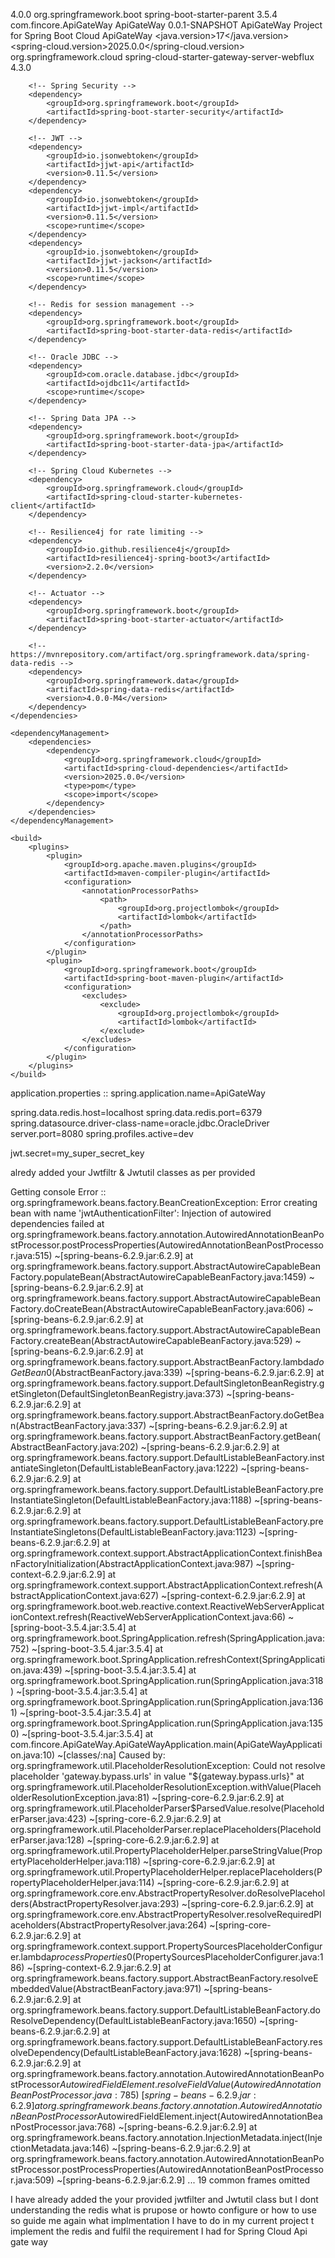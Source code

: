 <?xml version="1.0" encoding="UTF-8"?>
<project xmlns:xsi="http://www.w3.org/2001/XMLSchema-instance" xmlns="http://maven.apache.org/POM/4.0.0"
         xsi:schemaLocation="http://maven.apache.org/POM/4.0.0 https://maven.apache.org/xsd/maven-4.0.0.xsd">
    <modelVersion>4.0.0</modelVersion>
    <parent>
        <groupId>org.springframework.boot</groupId>
        <artifactId>spring-boot-starter-parent</artifactId>
        <version>3.5.4</version>
        <relativePath/> <!-- lookup parent from repository -->
    </parent>
    <groupId>com.fincore.ApiGateWay</groupId>
    <artifactId>ApiGateWay</artifactId>
    <version>0.0.1-SNAPSHOT</version>
    <name>ApiGateWay</name>
    <description>Project for Spring Boot Cloud ApiGateWay</description>
    <url/>
    <licenses>
        <license/>
    </licenses>
    <developers>
        <developer/>
    </developers>
    <scm>
        <connection/>
        <developerConnection/>
        <tag/>
        <url/>
    </scm>
    <properties>
        <java.version>17</java.version>
        <spring-cloud.version>2025.0.0</spring-cloud.version>
    </properties>
    <dependencies>
        <!-- Spring Boot -->
        <!-- https://mvnrepository.com/artifact/org.springframework.cloud/spring-cloud-gateway-webflux -->
        <dependency>
            <groupId>org.springframework.cloud</groupId>
            <artifactId>spring-cloud-starter-gateway-server-webflux</artifactId>
            <version>4.3.0</version>
        </dependency>


        <!-- Spring Security -->
        <dependency>
            <groupId>org.springframework.boot</groupId>
            <artifactId>spring-boot-starter-security</artifactId>
        </dependency>

        <!-- JWT -->
        <dependency>
            <groupId>io.jsonwebtoken</groupId>
            <artifactId>jjwt-api</artifactId>
            <version>0.11.5</version>
        </dependency>
        <dependency>
            <groupId>io.jsonwebtoken</groupId>
            <artifactId>jjwt-impl</artifactId>
            <version>0.11.5</version>
            <scope>runtime</scope>
        </dependency>
        <dependency>
            <groupId>io.jsonwebtoken</groupId>
            <artifactId>jjwt-jackson</artifactId>
            <version>0.11.5</version>
            <scope>runtime</scope>
        </dependency>

        <!-- Redis for session management -->
        <dependency>
            <groupId>org.springframework.boot</groupId>
            <artifactId>spring-boot-starter-data-redis</artifactId>
        </dependency>

        <!-- Oracle JDBC -->
        <dependency>
            <groupId>com.oracle.database.jdbc</groupId>
            <artifactId>ojdbc11</artifactId>
            <scope>runtime</scope>
        </dependency>

        <!-- Spring Data JPA -->
        <dependency>
            <groupId>org.springframework.boot</groupId>
            <artifactId>spring-boot-starter-data-jpa</artifactId>
        </dependency>

        <!-- Spring Cloud Kubernetes -->
        <dependency>
            <groupId>org.springframework.cloud</groupId>
            <artifactId>spring-cloud-starter-kubernetes-client</artifactId>
        </dependency>

        <!-- Resilience4j for rate limiting -->
        <dependency>
            <groupId>io.github.resilience4j</groupId>
            <artifactId>resilience4j-spring-boot3</artifactId>
            <version>2.2.0</version>
        </dependency>

        <!-- Actuator -->
        <dependency>
            <groupId>org.springframework.boot</groupId>
            <artifactId>spring-boot-starter-actuator</artifactId>
        </dependency>

        <!-- https://mvnrepository.com/artifact/org.springframework.data/spring-data-redis -->
        <dependency>
            <groupId>org.springframework.data</groupId>
            <artifactId>spring-data-redis</artifactId>
            <version>4.0.0-M4</version>
        </dependency>
    </dependencies>

    <dependencyManagement>
        <dependencies>
            <dependency>
                <groupId>org.springframework.cloud</groupId>
                <artifactId>spring-cloud-dependencies</artifactId>
                <version>2025.0.0</version>
                <type>pom</type>
                <scope>import</scope>
            </dependency>
        </dependencies>
    </dependencyManagement>

    <build>
        <plugins>
            <plugin>
                <groupId>org.apache.maven.plugins</groupId>
                <artifactId>maven-compiler-plugin</artifactId>
                <configuration>
                    <annotationProcessorPaths>
                        <path>
                            <groupId>org.projectlombok</groupId>
                            <artifactId>lombok</artifactId>
                        </path>
                    </annotationProcessorPaths>
                </configuration>
            </plugin>
            <plugin>
                <groupId>org.springframework.boot</groupId>
                <artifactId>spring-boot-maven-plugin</artifactId>
                <configuration>
                    <excludes>
                        <exclude>
                            <groupId>org.projectlombok</groupId>
                            <artifactId>lombok</artifactId>
                        </exclude>
                    </excludes>
                </configuration>
            </plugin>
        </plugins>
    </build>

</project>

application.properties ::
spring.application.name=ApiGateWay

spring.data.redis.host=localhost
spring.data.redis.port=6379
spring.datasource.driver-class-name=oracle.jdbc.OracleDriver
server.port=8080
spring.profiles.active=dev


jwt.secret=my_super_secret_key

alredy added your Jwtfiltr & Jwtutil classes as per provided

Getting console Error ::
org.springframework.beans.factory.BeanCreationException: Error creating bean with name 'jwtAuthenticationFilter': Injection of autowired dependencies failed
	at org.springframework.beans.factory.annotation.AutowiredAnnotationBeanPostProcessor.postProcessProperties(AutowiredAnnotationBeanPostProcessor.java:515) ~[spring-beans-6.2.9.jar:6.2.9]
	at org.springframework.beans.factory.support.AbstractAutowireCapableBeanFactory.populateBean(AbstractAutowireCapableBeanFactory.java:1459) ~[spring-beans-6.2.9.jar:6.2.9]
	at org.springframework.beans.factory.support.AbstractAutowireCapableBeanFactory.doCreateBean(AbstractAutowireCapableBeanFactory.java:606) ~[spring-beans-6.2.9.jar:6.2.9]
	at org.springframework.beans.factory.support.AbstractAutowireCapableBeanFactory.createBean(AbstractAutowireCapableBeanFactory.java:529) ~[spring-beans-6.2.9.jar:6.2.9]
	at org.springframework.beans.factory.support.AbstractBeanFactory.lambda$doGetBean$0(AbstractBeanFactory.java:339) ~[spring-beans-6.2.9.jar:6.2.9]
	at org.springframework.beans.factory.support.DefaultSingletonBeanRegistry.getSingleton(DefaultSingletonBeanRegistry.java:373) ~[spring-beans-6.2.9.jar:6.2.9]
	at org.springframework.beans.factory.support.AbstractBeanFactory.doGetBean(AbstractBeanFactory.java:337) ~[spring-beans-6.2.9.jar:6.2.9]
	at org.springframework.beans.factory.support.AbstractBeanFactory.getBean(AbstractBeanFactory.java:202) ~[spring-beans-6.2.9.jar:6.2.9]
	at org.springframework.beans.factory.support.DefaultListableBeanFactory.instantiateSingleton(DefaultListableBeanFactory.java:1222) ~[spring-beans-6.2.9.jar:6.2.9]
	at org.springframework.beans.factory.support.DefaultListableBeanFactory.preInstantiateSingleton(DefaultListableBeanFactory.java:1188) ~[spring-beans-6.2.9.jar:6.2.9]
	at org.springframework.beans.factory.support.DefaultListableBeanFactory.preInstantiateSingletons(DefaultListableBeanFactory.java:1123) ~[spring-beans-6.2.9.jar:6.2.9]
	at org.springframework.context.support.AbstractApplicationContext.finishBeanFactoryInitialization(AbstractApplicationContext.java:987) ~[spring-context-6.2.9.jar:6.2.9]
	at org.springframework.context.support.AbstractApplicationContext.refresh(AbstractApplicationContext.java:627) ~[spring-context-6.2.9.jar:6.2.9]
	at org.springframework.boot.web.reactive.context.ReactiveWebServerApplicationContext.refresh(ReactiveWebServerApplicationContext.java:66) ~[spring-boot-3.5.4.jar:3.5.4]
	at org.springframework.boot.SpringApplication.refresh(SpringApplication.java:752) ~[spring-boot-3.5.4.jar:3.5.4]
	at org.springframework.boot.SpringApplication.refreshContext(SpringApplication.java:439) ~[spring-boot-3.5.4.jar:3.5.4]
	at org.springframework.boot.SpringApplication.run(SpringApplication.java:318) ~[spring-boot-3.5.4.jar:3.5.4]
	at org.springframework.boot.SpringApplication.run(SpringApplication.java:1361) ~[spring-boot-3.5.4.jar:3.5.4]
	at org.springframework.boot.SpringApplication.run(SpringApplication.java:1350) ~[spring-boot-3.5.4.jar:3.5.4]
	at com.fincore.ApiGateWay.ApiGateWayApplication.main(ApiGateWayApplication.java:10) ~[classes/:na]
Caused by: org.springframework.util.PlaceholderResolutionException: Could not resolve placeholder 'gateway.bypass.urls' in value "${gateway.bypass.urls}"
	at org.springframework.util.PlaceholderResolutionException.withValue(PlaceholderResolutionException.java:81) ~[spring-core-6.2.9.jar:6.2.9]
	at org.springframework.util.PlaceholderParser$ParsedValue.resolve(PlaceholderParser.java:423) ~[spring-core-6.2.9.jar:6.2.9]
	at org.springframework.util.PlaceholderParser.replacePlaceholders(PlaceholderParser.java:128) ~[spring-core-6.2.9.jar:6.2.9]
	at org.springframework.util.PropertyPlaceholderHelper.parseStringValue(PropertyPlaceholderHelper.java:118) ~[spring-core-6.2.9.jar:6.2.9]
	at org.springframework.util.PropertyPlaceholderHelper.replacePlaceholders(PropertyPlaceholderHelper.java:114) ~[spring-core-6.2.9.jar:6.2.9]
	at org.springframework.core.env.AbstractPropertyResolver.doResolvePlaceholders(AbstractPropertyResolver.java:293) ~[spring-core-6.2.9.jar:6.2.9]
	at org.springframework.core.env.AbstractPropertyResolver.resolveRequiredPlaceholders(AbstractPropertyResolver.java:264) ~[spring-core-6.2.9.jar:6.2.9]
	at org.springframework.context.support.PropertySourcesPlaceholderConfigurer.lambda$processProperties$0(PropertySourcesPlaceholderConfigurer.java:186) ~[spring-context-6.2.9.jar:6.2.9]
	at org.springframework.beans.factory.support.AbstractBeanFactory.resolveEmbeddedValue(AbstractBeanFactory.java:971) ~[spring-beans-6.2.9.jar:6.2.9]
	at org.springframework.beans.factory.support.DefaultListableBeanFactory.doResolveDependency(DefaultListableBeanFactory.java:1650) ~[spring-beans-6.2.9.jar:6.2.9]
	at org.springframework.beans.factory.support.DefaultListableBeanFactory.resolveDependency(DefaultListableBeanFactory.java:1628) ~[spring-beans-6.2.9.jar:6.2.9]
	at org.springframework.beans.factory.annotation.AutowiredAnnotationBeanPostProcessor$AutowiredFieldElement.resolveFieldValue(AutowiredAnnotationBeanPostProcessor.java:785) ~[spring-beans-6.2.9.jar:6.2.9]
	at org.springframework.beans.factory.annotation.AutowiredAnnotationBeanPostProcessor$AutowiredFieldElement.inject(AutowiredAnnotationBeanPostProcessor.java:768) ~[spring-beans-6.2.9.jar:6.2.9]
	at org.springframework.beans.factory.annotation.InjectionMetadata.inject(InjectionMetadata.java:146) ~[spring-beans-6.2.9.jar:6.2.9]
	at org.springframework.beans.factory.annotation.AutowiredAnnotationBeanPostProcessor.postProcessProperties(AutowiredAnnotationBeanPostProcessor.java:509) ~[spring-beans-6.2.9.jar:6.2.9]
	... 19 common frames omitted


I have already added the your provided jwtfilter and Jwtutil class but I dont understanding the redis what is prupose or howto configure or how to use so guide me again what implmentation I have to do in my current project t implement the redis and fulfil the requirement I had for Spring Cloud Api gate way 
